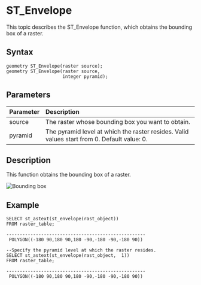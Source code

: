 # ST\_Envelope

This topic describes the ST\_Envelope function, which obtains the bounding box of a raster.

## Syntax

```
geometry ST_Envelope(raster source);
geometry ST_Envelope(raster source,
                     integer pyramid);
```

## Parameters

|Parameter|Description|
|:--------|:----------|
|source|The raster whose bounding box you want to obtain.|
|pyramid|The pyramid level at which the raster resides. Valid values start from 0. Default value: 0.|

## Description

This function obtains the bounding box of a raster.

![Bounding box](https://static-aliyun-doc.oss-cn-hangzhou.aliyuncs.com/assets/img/en-US/4480289951/p129348.png)

## Example

```
SELECT st_astext(st_envelope(rast_object))
FROM raster_table;

----------------------------------------------------
 POLYGON((-180 90,180 90,180 -90,-180 -90,-180 90))

--Specify the pyramid level at which the raster resides.                 
SELECT st_astext(st_envelope(rast_object,  1))
FROM raster_table;

----------------------------------------------------
 POLYGON((-180 90,180 90,180 -90,-180 -90,-180 90))  
```

